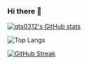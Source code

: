 ### Hi there 👋

[![qts0312's GitHub stats](https://github-readme-stats-ten-eta-52.vercel.app/api?username=qts0312)](https://github.com/anuraghazra/github-readme-stats)

![Top Langs](https://github-readme-stats-ten-eta-52.vercel.app/api/top-langs/?username=qts0312&layout=compact&exclude_repo=Pintos)

[![GitHub Streak](https://streak-stats.demolab.com/?user=qts0312)](https://git.io/streak-stats)

<!--
**EchoStone1101/EchoStone1101** is a ✨ _special_ ✨ repository because its `README.md` (this file) appears on your GitHub profile.

Here are some ideas to get you started:

- 🔭 I’m currently working on ...
- 🌱 I’m currently learning ...
- 👯 I’m looking to collaborate on ...
- 🤔 I’m looking for help with ...
- 💬 Ask me about ...
- 📫 How to reach me: ...
- 😄 Pronouns: ...
- ⚡ Fun fact: ...
-->
